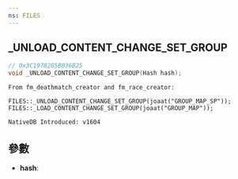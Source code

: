 ```yaml
---
ns: FILES
---
```

## _UNLOAD_CONTENT_CHANGE_SET_GROUP

```c
// 0x3C1978285B036B25
void _UNLOAD_CONTENT_CHANGE_SET_GROUP(Hash hash);
```

```
From fm_deathmatch_creator and fm_race_creator:

FILES::_UNLOAD_CONTENT_CHANGE_SET_GROUP(joaat("GROUP_MAP_SP"));
FILES::_LOAD_CONTENT_CHANGE_SET_GROUP(joaat("GROUP_MAP"));

NativeDB Introduced: v1604
```

## 參數
* **hash**:
